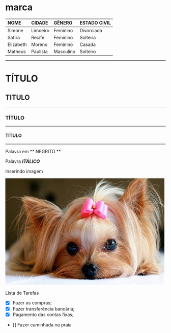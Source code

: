 # marca

NOME      | CIDADE   | GÊNERO    | ESTADO CIVIL
:---      |:---      |:---       |:---        
Simone    | Limoeiro | Feminino  | Divorciada 
Safira    | Recife   | Feminino  | Solteira
Elizabeth | Moreno   | Feminino  | Casada
Matheus   | Paulista | Masculino | Solteiro




---
# TÍTULO
## TITULO
---
### TÍTULO
---
#### TÍTULO
---

Palavra em ** NEGRITO **

Palavra __*ITÁLICO*__

Inserindo imagem 


![Imagem teste](./imagem/dog.jpg)



  
Lista de Tarefas
- [x] Fazer as compras;
- [x] Fazer transferência bancária;
- [x] Pagamento das contas fixas;
- [] Fazer caminhada na praia
